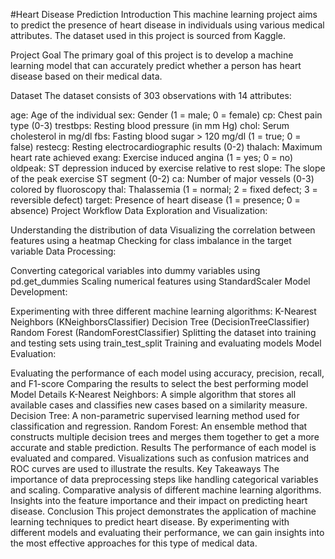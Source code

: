 #Heart Disease Prediction
Introduction
This machine learning project aims to predict the presence of heart disease in individuals using various medical attributes. The dataset used in this project is sourced from Kaggle.

Project Goal
The primary goal of this project is to develop a machine learning model that can accurately predict whether a person has heart disease based on their medical data.

Dataset
The dataset consists of 303 observations with 14 attributes:

age: Age of the individual
sex: Gender (1 = male; 0 = female)
cp: Chest pain type (0-3)
trestbps: Resting blood pressure (in mm Hg)
chol: Serum cholesterol in mg/dl
fbs: Fasting blood sugar > 120 mg/dl (1 = true; 0 = false)
restecg: Resting electrocardiographic results (0-2)
thalach: Maximum heart rate achieved
exang: Exercise induced angina (1 = yes; 0 = no)
oldpeak: ST depression induced by exercise relative to rest
slope: The slope of the peak exercise ST segment (0-2)
ca: Number of major vessels (0-3) colored by fluoroscopy
thal: Thalassemia (1 = normal; 2 = fixed defect; 3 = reversible defect)
target: Presence of heart disease (1 = presence; 0 = absence)
Project Workflow
Data Exploration and Visualization:

Understanding the distribution of data
Visualizing the correlation between features using a heatmap
Checking for class imbalance in the target variable
Data Processing:

Converting categorical variables into dummy variables using pd.get_dummies
Scaling numerical features using StandardScaler
Model Development:

Experimenting with three different machine learning algorithms:
K-Nearest Neighbors (KNeighborsClassifier)
Decision Tree (DecisionTreeClassifier)
Random Forest (RandomForestClassifier)
Splitting the dataset into training and testing sets using train_test_split
Training and evaluating models
Model Evaluation:

Evaluating the performance of each model using accuracy, precision, recall, and F1-score
Comparing the results to select the best performing model
Model Details
K-Nearest Neighbors: A simple algorithm that stores all available cases and classifies new cases based on a similarity measure.
Decision Tree: A non-parametric supervised learning method used for classification and regression.
Random Forest: An ensemble method that constructs multiple decision trees and merges them together to get a more accurate and stable prediction.
Results
The performance of each model is evaluated and compared.
Visualizations such as confusion matrices and ROC curves are used to illustrate the results.
Key Takeaways
The importance of data preprocessing steps like handling categorical variables and scaling.
Comparative analysis of different machine learning algorithms.
Insights into the feature importance and their impact on predicting heart disease.
Conclusion
This project demonstrates the application of machine learning techniques to predict heart disease. By experimenting with different models and evaluating their performance, we can gain insights into the most effective approaches for this type of medical data.
